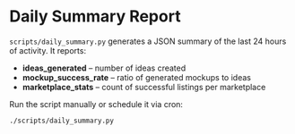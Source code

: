 # Daily Summary Report

`scripts/daily_summary.py` generates a JSON summary of the last 24 hours of activity. It reports:

- **ideas_generated** – number of ideas created
- **mockup_success_rate** – ratio of generated mockups to ideas
- **marketplace_stats** – count of successful listings per marketplace

Run the script manually or schedule it via cron:

```bash
./scripts/daily_summary.py
```
